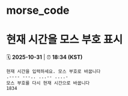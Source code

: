 # morse_code
# 현재 시간을 모스 부호 표시
<!-- MORSE_TIME_START -->
🗓️ **2025-10-31** | ⏰ **18:34 (KST)**

```
현재 시간을 입력하세요. 모스 부호로 바꿉니다
.---- ---.. ...-- ....-
모스 부호를 다시 현재 시간으로 바꿉니다
1834
```
<!-- MORSE_TIME_END -->

